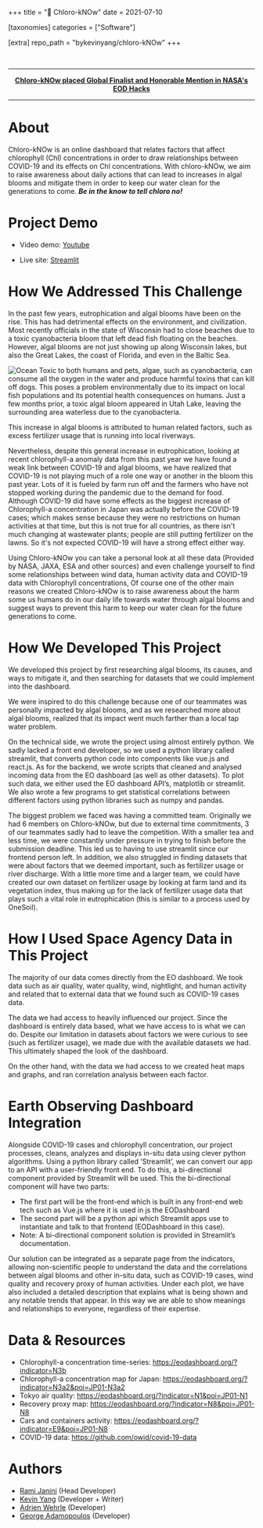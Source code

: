 +++
title = "🌊 Chloro-kNOw" 
date = 2021-07-10

[taxonomies]
categories = ["Software"]

[extra]
repo_path = "bykevinyang/chloro-kNOw" 
+++

<!-- [![Streamlit App](https://static.streamlit.io/badges/streamlit_badge_black_white.svg)](https://share.streamlit.io/janinirami/chloro-know/main/app.py) -->
&nbsp;

---
<center><a style="font-weight: bold;"href="https://www.eodashboardhackathon.org/challenges/water-quality/looking-at-the-big-picture/teams/chloro-know/project" target="_blank" rel="noopener noreferrer"> Chloro-kNOw placed Global Finalist and Honorable Mention in NASA's EOD Hacks </a> </center>

---

# About
Chloro-kNOw is an online dashboard that relates factors that affect chlorophyll (Chl) concentrations in order to draw relationships between COVID-19 and its effects on Chl concentrations. With chloro-kNOw, we aim to raise awareness about daily actions that can lead to increases in algal blooms and mitigate them in order to keep our water clean for the generations to come. ***Be in the know to tell chloro no!***

# Project Demo
* Video demo: [Youtube](https://youtu.be/DpcNKZ0--_0)

* Live site: [Streamlit](https://share.streamlit.io/janinirami/chloro-know/main/app.py)

# How We Addressed This Challenge

In the past few years, eutrophication and algal blooms have been on the rise. This has had detrimental effects on the environment, and civilization. Most recently officials in the state of Wisconsin had to close beaches due to a toxic cyanobacteria bloom that left dead fish floating on the beaches. However, algal blooms are not just showing up along Wisconsin lakes, but also the Great Lakes, the coast of Florida, and even in the Baltic Sea. 

![Ocean](https://eohack-assets.eodashboardhackathon.org/media/images/59076d09-f8da-4d0e-8854-025a394b9b0e.max-1000x1000.jpg)
	Toxic to both humans and pets, algae, such as cyanobacteria, can consume all the oxygen in the water and produce harmful toxins that can kill off dogs. This poses a problem environmentally due to its impact on local fish populations and its potential health consequences on humans. Just a few months prior, a toxic algal bloom appeared in Utah Lake, leaving the surrounding area waterless due to the cyanobacteria. 

This increase in algal blooms is attributed to human related factors, such as excess fertilizer usage that is running into local riverways.

Nevertheless, despite this general increase in eutrophication, looking at recent chlorophyll-a anomaly data from this past year we have found a weak link between COVID-19 and algal blooms, we have realized that COVID-19 is not playing much of a role one way or another in the bloom this past year. Lots of it is fueled by farm run off and the farmers who have not stopped working during the pandemic due to the demand for food. Although COVID-19 did have some effects as the biggest increase of Chlorophyll-a concentration in Japan was actually before the COVID-19 cases; which makes sense because they were no restrictions on human activities at that time, but this is not true for all countries, as there isn't much changing at wastewater plants; people are still putting fertilizer on the lawns. So it's not expected COVID-19 will have a strong effect either way.

Using Chloro-kNOw you can take a personal look at all these data (Provided by NASA, JAXA, ESA and other sources) and even challenge yourself to find some relationships between wind data, human activity data and COVID-19 data with Chlorophyll concentrations, Of course one of the other main reasons we created Chloro-kNOw is to raise awareness about the harm some us humans do in our daily life towards water through algal blooms and suggest ways to prevent this harm to keep our water clean for the future generations to come.

# How We Developed This Project

We developed this project by first researching algal blooms, its causes, and ways to mitigate it, and then searching for datasets that we could implement into the dashboard. 

We were inspired to do this challenge because one of our teammates was personally impacted by algal blooms, and as we researched more about algal blooms, realized that its impact went much farther than a local tap water problem.

On the technical side, we wrote the project using almost entirely python. We sadly lacked a front end developer, so we used a python library called streamlit, that converts python code into components like vue.js and react.js. As for the backend, we wrote scripts that cleaned and analysed incoming data from the EO dashboard (as well as other datasets). To plot such data, we either used the EO dashboard API’s, matplotlib or streamlit. We also wrote a few programs to get statistical correlations between different factors using python libraries such as numpy and pandas. 

The biggest problem we faced was having a committed team. Originally we had 6 members on Chloro-kNOw, but due to external time commitments, 3 of our teammates sadly had to leave the competition. With a smaller tea and less time, we were constantly under pressure in trying to finish before the submission deadline. This led us to having to use streamlit since our frontend person left. In addition, we also struggled in finding datasets that were about factors that we deemed important, such as fertilizer usage or river discharge. With a little more time and a larger team, we could have created our own dataset on fertilizer usage by looking at farm land and its vegetation index, thus making up for the lack of fertilizer usage data that plays such a vital role in eutrophication (this is similar to a process used by OneSoil). 

# How I Used Space Agency Data in This Project

The majority of our data comes directly from the EO dashboard. We took data such as air quality, water quality, wind, nightlight, and human activity and related that to external data that we found such as COVID-19 cases data. 

The data we had access to heavily influenced our project. Since the dashboard is entirely data based, what we have access to is what we can do. Despite our limitation in datasets about factors we were curious to see (such as fertilizer usage), we made due with the available datasets we had. This ultimately shaped the look of the dashboard. 

On the other hand, with the data we had access to we created heat maps and graphs, and ran correlation analysis between each factor. 

# Earth Observing Dashboard Integration

Alongside COVID-19 cases and chlorophyll concentration, our project processes, cleans, analyzes and displays in-situ data using clever python algorithms. Using a python library called ‘Streamlit’, we can convert our app to an API with a user-friendly front end. To do this, a bi-directional component provided by Streamlit will be used. This the bi-directional component will have two parts:

* The first part will be the front-end which is built in any front-end web tech such as Vue.js where it is used in js the EODashboard
* The second part will be a python api which Streamlit apps use to instantiate and talk to that frontend (EODashboard in this case).
* Note: A bi-directional component solution is provided in Streamlit’s documentation.

Our solution can be integrated as a separate page from the indicators, allowing non-scientific people to understand the data and the correlations between algal blooms and other in-situ data, such as COVID-19 cases, wind quality and recovery proxy of human activities. Under each plot, we have also included a detailed description that explains what is being shown and any notable trends that appear. In this way we are able to show meanings and relationships to everyone, regardless of their expertise. 

# Data & Resources
 * Chlorophyll-a concentration time-series: https://eodashboard.org/?indicator=N3b
 *  Chlorophyll-a concentration map for Japan: https://eodashboard.org/?indicator=N3a2&poi=JP01-N3a2
 * Tokyo air quality: https://eodashboard.org/?indicator=N1&poi=JP01-N1
 *  Recovery proxy map: https://eodashboard.org/?indicator=N8&poi=JP01-N8
 *  Cars and containers activity: https://eodashboard.org/?indicator=E9&poi=JP01-N8
 *  COVID-19 data: https://github.com/owid/covid-19-data
 
 
 # Authors
 * [Rami Janini](https://github.com/JaniniRami) (Head Developer)
 * [Kevin Yang](https://github.com/bykevinyang) (Developer + Writer)
 * [Adrien Wehrle](https://github.com/AdrienWehrle) (Developer)
 * [George Adamopoulos](https://github.com/george-adams1) (Developer)
